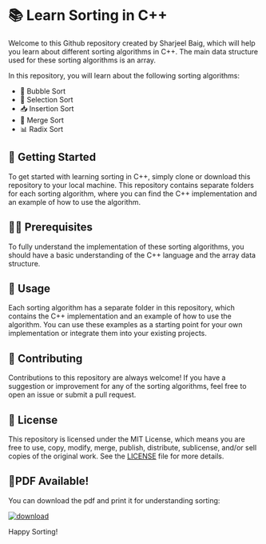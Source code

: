 # 📚 Learn Sorting in C++

Welcome to this Github repository created by Sharjeel Baig, which will help you learn about different sorting algorithms in C++. The main data structure used for these sorting algorithms is an array.


In this repository, you will learn about the following sorting algorithms:
- 🧼 Bubble Sort
- 🎯 Selection Sort
- 📥 Insertion Sort
- 🧩 Merge Sort
- 📊 Radix Sort

## 📖 Getting Started
To get started with learning sorting in C++, simply clone or download this repository to your local machine. This repository contains separate folders for each sorting algorithm, where you can find the C++ implementation and an example of how to use the algorithm.

## 🧑‍💻 Prerequisites
To fully understand the implementation of these sorting algorithms, you should have a basic understanding of the C++ language and the array data structure.

## 📝 Usage
Each sorting algorithm has a separate folder in this repository, which contains the C++ implementation and an example of how to use the algorithm. You can use these examples as a starting point for your own implementation or integrate them into your existing projects.

## 🤝 Contributing
Contributions to this repository are always welcome! If you have a suggestion or improvement for any of the sorting algorithms, feel free to open an issue or submit a pull request.

## 📜 License
This repository is licensed under the MIT License, which means you are free to use, copy, modify, merge, publish, distribute, sublicense, and/or sell copies of the original work. See the [LICENSE](LICENSE) file for more details.

## 📝PDF Available!
You can download the pdf and print it for understanding sorting: 

<a href="https://example.com/file.pdf" download>![download](https://user-images.githubusercontent.com/29815204/228528924-dfd38759-ebab-4757-84fc-6f4c4581187a.png)
</a>


Happy Sorting!
